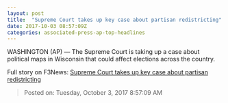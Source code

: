 ```yaml
---
layout: post
title:  "Supreme Court takes up key case about partisan redistricting"
date: 2017-10-03 08:57:09Z
categories: associated-press-ap-top-headlines
---
```


WASHINGTON (AP) — The Supreme Court is taking up a case about political maps in Wisconsin that could affect elections across the country.


Full story on F3News: [Supreme Court takes up key case about partisan redistricting](http://www.f3nws.com/n/2ajzrC)

> Posted on: Tuesday, October 3, 2017 8:57:09 AM
